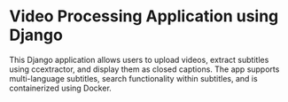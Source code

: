 #  Video Processing Application using Django
This Django application allows users to upload videos, extract subtitles using ccextractor, and display them as closed captions. The app supports multi-language subtitles, search functionality within subtitles, and is containerized using Docker.